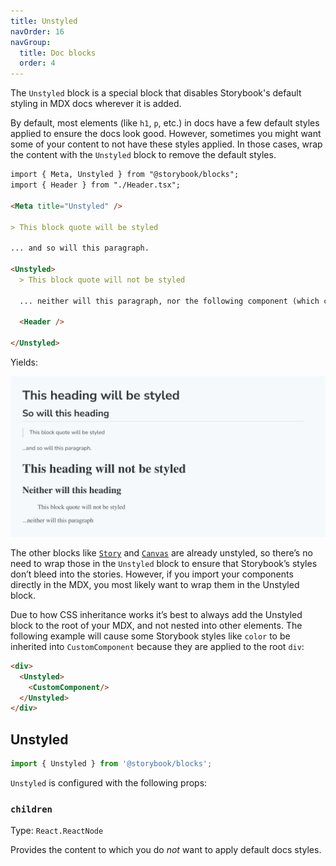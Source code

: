 ```yaml
---
title: Unstyled
navOrder: 16
navGroup:
  title: Doc blocks
  order: 4
---
```


The `Unstyled` block is a special block that disables Storybook's default styling in MDX docs wherever it is added.

By default, most elements (like `h1`, `p`, etc.) in docs have a few default styles applied to ensure the docs look good. However, sometimes you might want some of your content to not have these styles applied. In those cases, wrap the content with the `Unstyled` block to remove the default styles.

<!-- prettier-ignore-start -->
```md
import { Meta, Unstyled } from "@storybook/blocks";
import { Header } from "./Header.tsx";

<Meta title="Unstyled" />

> This block quote will be styled

... and so will this paragraph.

<Unstyled>
  > This block quote will not be styled

  ... neither will this paragraph, nor the following component (which contains an \<h1\>):

  <Header />

</Unstyled>
```
<!-- prettier-ignore-end -->

Yields:

![Screenshot of Unstyled Doc Block](./doc-block-unstyled.png)

<Callout variant="info">

The other blocks like [`Story`](./doc-block-story.md) and [`Canvas`](./doc-block-canvas.md) are already unstyled, so there’s no need to wrap those in the `Unstyled` block to ensure that Storybook’s styles don’t bleed into the stories. However, if you import your components directly in the MDX, you most likely want to wrap them in the Unstyled block.

</Callout>

<Callout variant="info" icon="💡">

Due to how CSS inheritance works it’s best to always add the Unstyled block to the root of your MDX, and not nested into other elements. The following example will cause some Storybook styles like `color` to be inherited into `CustomComponent` because they are applied to the root `div`:

<!-- prettier-ignore-start -->
```md
<div>
  <Unstyled>
    <CustomComponent/>
  </Unstyled>
</div>
```
<!-- prettier-ignore-end -->

</Callout>

## Unstyled

```js
import { Unstyled } from '@storybook/blocks';
```

`Unstyled` is configured with the following props:

### `children`

Type: `React.ReactNode`

Provides the content to which you do _not_ want to apply default docs styles.
